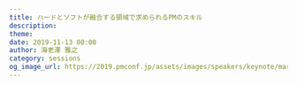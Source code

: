 ```yaml
---
title: ハードとソフトが融合する領域で求められるPMのスキル
description: 
theme: 
date: 2019-11-13 00:00
author: 海老澤 雅之
category: sessions
og_image_url: https://2019.pmconf.jp/assets/images/speakers/keynote/marty_cagan.jpg
---
```


